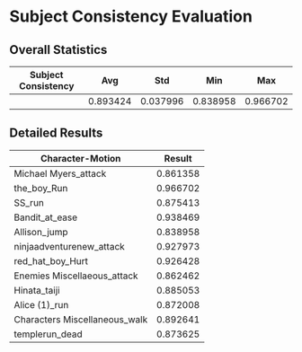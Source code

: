 # Subject Consistency Evaluation

## Overall Statistics

| Subject Consistency | Avg         | Std         | Min         | Max         |
|---------------------|-------------|-------------|-------------|-------------|
|                     | 0.893424    | 0.037996    | 0.838958    | 0.966702    |

## Detailed Results

| Character-Motion                 | Result        |
|----------------------------------|---------------|
| Michael Myers_attack             | 0.861358    |
| the_boy_Run                      | 0.966702    |
| SS_run                           | 0.875413    |
| Bandit_at_ease                   | 0.938469    |
| Allison_jump                     | 0.838958    |
| ninjaadventurenew_attack         | 0.927973    |
| red_hat_boy_Hurt                 | 0.926428    |
| Enemies  Miscellaeous_attack     | 0.862462    |
| Hinata_taiji                     | 0.885053    |
| Alice (1)_run                    | 0.872008    |
| Characters  Miscellaneous_walk   | 0.892641    |
| templerun_dead                   | 0.873625    |
